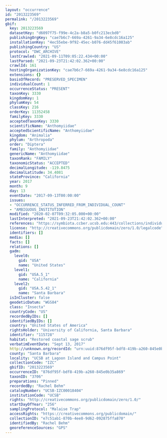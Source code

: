 ```yaml
---
layout: "occurrence"
id: "2013223569"
permalink: "/2013223569"
gbif:
  key: 2013223569
  datasetKey: "d6097f75-f99e-4c2a-b8a5-b0fc213ecbd0"
  publishingOrgKey: "cae7b6c7-669a-4261-9a34-6e8cdc16a125"
  installationKey: "4ec55ebe-9f92-45ec-b076-dd45f61003ab"
  publishingCountry: "US"
  protocol: "DWC_ARCHIVE"
  lastCrawled: "2021-09-11T09:05:22.434+00:00"
  lastParsed: "2021-09-23T21:42:02.362+00:00"
  crawlId: 161
  hostingOrganizationKey: "cae7b6c7-669a-4261-9a34-6e8cdc16a125"
  extensions: {}
  basisOfRecord: "PRESERVED_SPECIMEN"
  individualCount: 1
  occurrenceStatus: "PRESENT"
  taxonKey: 3330
  kingdomKey: 1
  phylumKey: 54
  classKey: 216
  orderKey: 11352458
  familyKey: 3330
  acceptedTaxonKey: 3330
  scientificName: "Anthomyiidae"
  acceptedScientificName: "Anthomyiidae"
  kingdom: "Animalia"
  phylum: "Arthropoda"
  order: "Diptera"
  family: "Anthomyiidae"
  genericName: "Anthomyiidae"
  taxonRank: "FAMILY"
  taxonomicStatus: "ACCEPTED"
  decimalLongitude: -119.8475
  decimalLatitude: 34.4081
  stateProvince: "California"
  year: 2017
  month: 9
  day: 13
  eventDate: "2017-09-13T00:00:00"
  issues:
  - "OCCURRENCE_STATUS_INFERRED_FROM_INDIVIDUAL_COUNT"
  - "AMBIGUOUS_INSTITUTION"
  modified: "2020-02-07T09:32:05.000+00:00"
  lastInterpreted: "2021-09-23T21:42:02.362+00:00"
  references: "https://symbiota.ccber.ucsb.edu:443/collections/individual/index.php?occid=115728"
  license: "http://creativecommons.org/publicdomain/zero/1.0/legalcode"
  identifiers: []
  media: []
  facts: []
  relations: []
  gadm:
    level0:
      gid: "USA"
      name: "United States"
    level1:
      gid: "USA.5_1"
      name: "California"
    level2:
      gid: "USA.5.42_1"
      name: "Santa Barbara"
  isInCluster: false
  geodeticDatum: "WGS84"
  class: "Insecta"
  countryCode: "US"
  recordedByIDs: []
  identifiedByIDs: []
  country: "United States of America"
  rightsHolder: "University of California, Santa Barbara"
  identifier: "115728"
  habitat: "Restored coastal sage scrub"
  verbatimEventDate: "Sept 13, 2017"
  http://unknown.org/recordId: "urn:uuid:876df95f-bdf8-419b-a260-845e0b35a869"
  county: "Santa Barbara"
  locality: "UCSB at Lagoon Island and Campus Point"
  collectionCode: "IZC"
  gbifID: "2013223569"
  occurrenceID: "876df95f-bdf8-419b-a260-845e0b35a869"
  taxonID: "3706"
  preparations: "Pinned"
  recordedBy: "Rachel Behm"
  catalogNumber: "UCSB-IZC00018404"
  institutionCode: "UCSB"
  rights: "http://creativecommons.org/publicdomain/zero/1.0/"
  startDayOfYear: "256"
  samplingProtocol: "Malaise Trap"
  accessRights: "https://creativecommons.org/publicdomain/"
  collectionID: "e7c51ab1-870b-4ee8-9d62-092875ffa870"
  identifiedBy: "Rachel Behm"
  georeferenceSources: "GPS"
---
```


